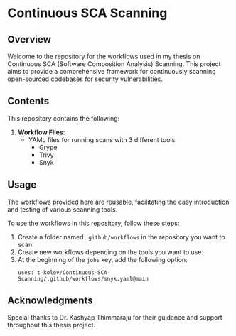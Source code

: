 # Continuous SCA Scanning

## Overview

Welcome to the repository for the workflows used in my thesis on Continuous SCA (Software Composition Analysis) Scanning. This project aims to provide a comprehensive framework for continuously scanning open-sourced codebases for security vulnerabilities.

## Contents

This repository contains the following:

1. **Workflow Files**:
    - YAML files for running scans with 3 different tools:
      - Grype
      - Trivy
      - Snyk

## Usage

The workflows provided here are reusable, facilitating the easy introduction and testing of various scanning tools.

To use the workflows in this repository, follow these steps:

1. Create a folder named `.github/workflows` in the repository you want to scan.
2. Create new workflows depending on the tools you want to use.
3. At the beginning of the `jobs` key, add the following option:
   ```
   uses: t-kolev/Continuous-SCA-Scanning/.github/workflows/snyk.yaml@main
   ```

## Acknowledgments

Special thanks to Dr. Kashyap Thimmaraju for their guidance and support throughout this thesis project.
